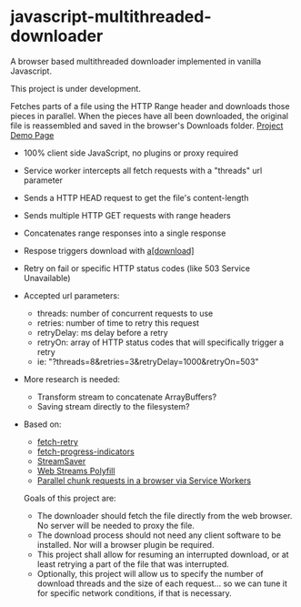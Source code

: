 # javascript-multithreaded-downloader
A browser based multithreaded downloader implemented in vanilla Javascript.

This project is under development.

Fetches parts of a file using the HTTP Range header and downloads those pieces in parallel. When the pieces have all been downloaded, the original file is reassembled and saved in the browser's Downloads folder. [Project Demo Page](https://backblaze-b2-samples.github.io/multithreaded-downloader-js/)

* 100% client side JavaScript, no plugins or proxy required
* Service worker intercepts all fetch requests with a "threads" url parameter
* Sends a HTTP HEAD request to get the file's content-length
* Sends multiple HTTP GET requests with range headers
* Concatenates range responses into a single response
* Respose triggers download with [a[download]](https://developer.mozilla.org/en-US/docs/Web/HTML/Element/a#attr-download)
* Retry on fail or specific HTTP status codes (like 503 Service Unavailable)

* Accepted url parameters:
  - threads: number of concurrent requests to use
  - retries: number of time to retry this request
  - retryDelay: ms delay before a retry
  - retryOn: array of HTTP status codes that will specifically trigger a retry
  * ie: "?threads=8&retries=3&retryDelay=1000&retryOn=503"

* More research is needed:
  - Transform stream to concatenate ArrayBuffers?
  - Saving stream directly to the filesystem?

* Based on:
  - [fetch-retry](https://github.com/jonbern/fetch-retry)
  - [fetch-progress-indicators](https://github.com/AnthumChris/fetch-progress-indicators)
  - [StreamSaver](https://github.com/jimmywarting/StreamSaver.js)
  - [Web Streams Polyfill](https://github.com/creatorrr/web-streams-polyfill)
  - [Parallel chunk requests in a browser via Service Workers](https://blog.ghaiklor.com/parallel-chunk-requests-in-a-browser-via-service-workers-7be10be2b75f)


  Goals of this project are:
  * The downloader should fetch the file directly from the web browser. No server will be needed to proxy the file.
  * The download process should not need any client software to be installed. Nor will a browser plugin be required.
  * This project shall allow for resuming an interrupted download, or at least retrying a part of the file that was interrupted.
  * Optionally, this project will allow us to specify the number of download threads and the size of each request... so we can tune it for specific network conditions, if that is necessary.
